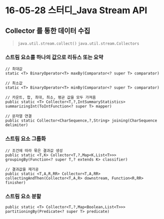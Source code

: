 # 16-05-28 스터디_Java Stream API

## Collector 를 통한 데이터 수집

> `java.util.stream.collect()`
> `java.util.stream.Collectors`

### 스트림 요소를 하나의 값으로 리듀스 또는 요약

```
// 최대값
static <T> BinaryOperator<T> maxBy(Comparator<? super T> comparator)
```

```
// 최소값
static <T> BinaryOperator<T> minBy(Comparator<? super T> comparator)
```

```
// 카운트, 합, 최대, 최소, 평균 값을 모두 가져옴
public static <T> Collector<T,?,IntSummaryStatistics> summarizingInt(ToIntFunction<? super T> mapper)
```

```
// 문자열 연결
public static Collector<CharSequence,?,String> joining(CharSequence delimiter)
```


### 스트림 요소 그룹화

```
// 조건에 따라 묶은 결과값 생성
public static <T,K> Collector<T,?,Map<K,List<T>>> groupingBy(Function<? super T,? extends K> classifier)
```

```
// 결과값을 재가공
public static <T,A,R,RR> Collector<T,A,RR> collectingAndThen(Collector<T,A,R> downstream, Function<R,RR> finisher)
```

### 스트림 요소 분할

```
public static <T> Collector<T,?,Map<Boolean,List<T>>> partitioningBy(Predicate<? super T> predicate)
```	




